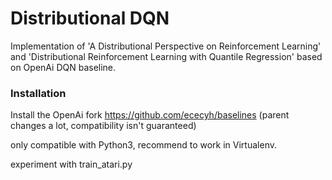 # Distributional DQN
Implementation of 'A Distributional Perspective on Reinforcement Learning' and
'Distributional Reinforcement Learning with Quantile Regression'
based on OpenAi DQN baseline.

### Installation
Install the OpenAi fork https://github.com/ececyh/baselines (parent changes a lot, compatibility isn't guaranteed)

only compatible with Python3, recommend to work in Virtualenv.

experiment with train_atari.py

